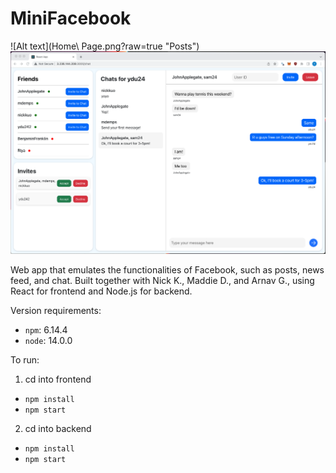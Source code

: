 # MiniFacebook

![Alt text](Home\ Page.png?raw=true "Posts")
![Alt text](Chat.png?raw=true "Chat")

Web app that emulates the functionalities of Facebook, such as posts, news feed, and chat. Built together with Nick K., Maddie D., and Arnav G., using React for frontend and Node.js for backend.

Version requirements:
- `npm`: 6.14.4 
- `node`: 14.0.0

To run:
1. cd into frontend
  - `npm install`
  - `npm start`
2. cd into backend
  - `npm install`
  - `npm start`
